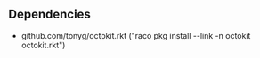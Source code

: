 
## Dependencies
 - github.com/tonyg/octokit.rkt ("raco pkg install --link -n octokit octokit.rkt")
